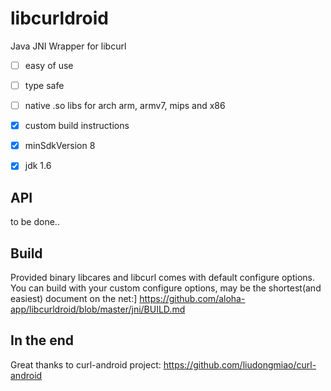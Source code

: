 libcurldroid
=============

Java JNI Wrapper for libcurl

* [ ] easy of use
* [ ] type safe
* [ ] native .so libs for arch arm, armv7, mips and x86
* [x] custom build instructions
* [x] minSdkVersion 8
* [x] jdk 1.6


API
----

to be done..

Build
------

Provided binary libcares and libcurl comes with default configure options.
You can build with your custom configure options, may be the shortest(and easiest) document on the net:] https://github.com/aloha-app/libcurldroid/blob/master/jni/BUILD.md

In the end
-----
Great thanks to curl-android project: https://github.com/liudongmiao/curl-android